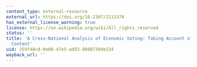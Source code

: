 ```yaml
---
content_type: external-resource
external_url: https://doi.org/10.2307/2111378
has_external_license_warning: true
license: https://en.wikipedia.org/wiki/All_rights_reserved
status: ''
title: 'A Cross-National Analysis of Economic Voting: Taking Account of the Political
  Context'
uid: 359f48cd-0e08-47e5-ad53-0898738de334
wayback_url: ''
---
```

